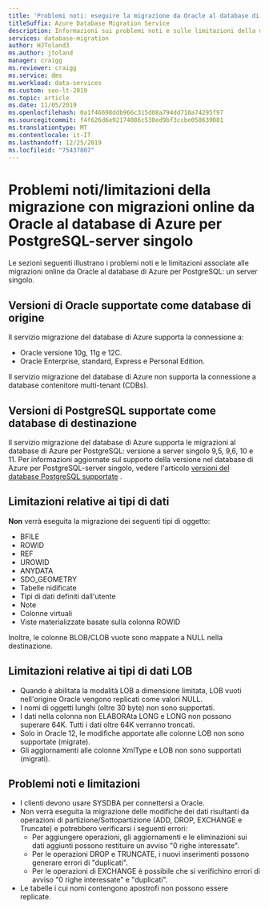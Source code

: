 ```yaml
---
title: 'Problemi noti: eseguire la migrazione da Oracle al database di Azure per PostgreSQL'
titleSuffix: Azure Database Migration Service
description: Informazioni sui problemi noti e sulle limitazioni della migrazione con migrazioni online da Oracle al database di Azure per PostgreSQL-server singolo con il servizio migrazione del database di Azure.
services: database-migration
author: HJToland3
ms.author: jtoland
manager: craigg
ms.reviewer: craigg
ms.service: dms
ms.workload: data-services
ms.custom: seo-lt-2019
ms.topic: article
ms.date: 11/05/2019
ms.openlocfilehash: 0a1f46698ddb966c315d08a794dd710a74295f97
ms.sourcegitcommit: f4f626d6e92174086c530ed9bf3ccbe058639081
ms.translationtype: MT
ms.contentlocale: it-IT
ms.lasthandoff: 12/25/2019
ms.locfileid: "75437807"
---
```

# <a name="known-issuesmigration-limitations-with-online-migrations-from-oracle-to-azure-db-for-postgresql-single-server"></a>Problemi noti/limitazioni della migrazione con migrazioni online da Oracle al database di Azure per PostgreSQL-server singolo

Le sezioni seguenti illustrano i problemi noti e le limitazioni associate alle migrazioni online da Oracle al database di Azure per PostgreSQL: un server singolo.

## <a name="oracle-versions-supported-as-a-source-database"></a>Versioni di Oracle supportate come database di origine

Il servizio migrazione del database di Azure supporta la connessione a:

- Oracle versione 10g, 11g e 12C.
- Oracle Enterprise, standard, Express e Personal Edition.

Il servizio migrazione del database di Azure non supporta la connessione a database contenitore multi-tenant (CDBs).

## <a name="postgresql-versions-supported-as-a-target-database"></a>Versioni di PostgreSQL supportate come database di destinazione

Il servizio migrazione del database di Azure supporta le migrazioni al database di Azure per PostgreSQL: versione a server singolo 9,5, 9,6, 10 e 11. Per informazioni aggiornate sul supporto della versione nel database di Azure per PostgreSQL-server singolo, vedere l'articolo [versioni del database PostgreSQL supportate](https://docs.microsoft.com/azure/postgresql/concepts-supported-versions) .

## <a name="datatype-limitations"></a>Limitazioni relative ai tipi di dati

**Non** verrà eseguita la migrazione dei seguenti tipi di oggetto:

- BFILE
- ROWID
- REF
- UROWID
- ANYDATA
- SDO_GEOMETRY
- Tabelle nidificate
- Tipi di dati definiti dall'utente
- Note
- Colonne virtuali
- Viste materializzate basate sulla colonna ROWID

Inoltre, le colonne BLOB/CLOB vuote sono mappate a NULL nella destinazione.

## <a name="lob-limitations"></a>Limitazioni relative ai tipi di dati LOB

- Quando è abilitata la modalità LOB a dimensione limitata, LOB vuoti nell'origine Oracle vengono replicati come valori NULL.
- I nomi di oggetti lunghi (oltre 30 byte) non sono supportati.
- I dati nella colonna non ELABORAta LONG e LONG non possono superare 64K. Tutti i dati oltre 64K verranno troncati.
- Solo in Oracle 12, le modifiche apportate alle colonne LOB non sono supportate (migrate).
- Gli aggiornamenti alle colonne XmlType e LOB non sono supportati (migrati).

## <a name="known-issues-and-limitations"></a>Problemi noti e limitazioni

- I clienti devono usare SYSDBA per connettersi a Oracle.
- Non verrà eseguita la migrazione delle modifiche dei dati risultanti da operazioni di partizione/Sottopartizione (ADD, DROP, EXCHANGE e Truncate) e potrebbero verificarsi i seguenti errori:
  - Per aggiungere operazioni, gli aggiornamenti e le eliminazioni sui dati aggiunti possono restituire un avviso "0 righe interessate".
  - Per le operazioni DROP e TRUNCATE, i nuovi inserimenti possono generare errori di "duplicati".
  - Per le operazioni di EXCHANGE è possibile che si verifichino errori di avviso "0 righe interessate" e "duplicati".
- Le tabelle i cui nomi contengono apostrofi non possono essere replicate.
